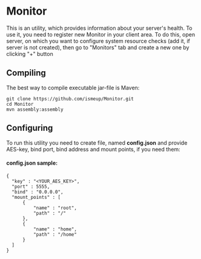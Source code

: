 # Monitor

This is an utility, which provides information about your server's health. 
To use it, you need to register new Monitor in your client area. To do this, open server, on which you want to configure system resource checks (add it, if server is not created), then go to "Monitors" tab and create a new one by clicking "+" button

## Compiling
The best way to compile executable jar-file is Maven:

    git clone https://github.com/ismeup/Monitor.git
    cd Monitor
    mvn assembly:assembly

## Configuring
To run this utility you need to create file, named **config.json** and provide AES-key, bind port, bind address and mount points, if you need them:

#### config.json sample:
    {
      "key" : "<YOUR_AES_KEY>",
      "port" : 5555,
      "bind" : "0.0.0.0",
      "mount_points" : [
          {
              "name" : "root",
              "path" : "/"
          },
          {
              "name" : "home",
              "path" : "/home"
          }
      ]
    } 

